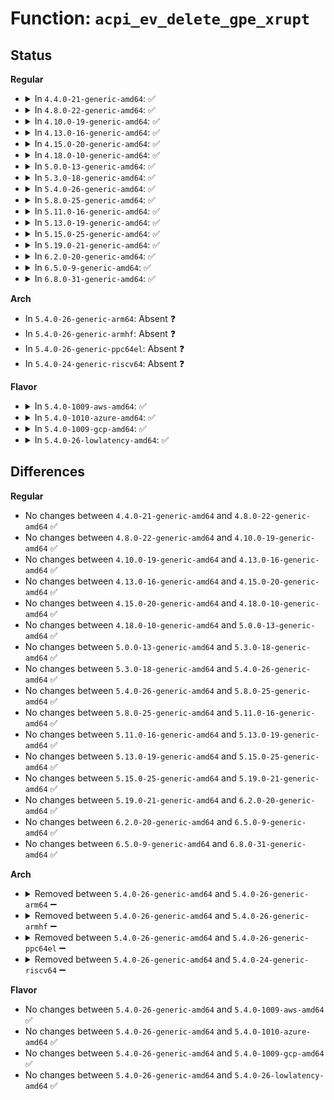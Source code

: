 # Function: <code>acpi_ev_delete_gpe_xrupt</code>

## Status
<b>Regular</b>
<ul>
<li>
<details>
<summary>In <code>4.4.0-21-generic-amd64</code>: ✅</summary>

```c
acpi_status acpi_ev_delete_gpe_xrupt(struct acpi_gpe_xrupt_info * gpe_xrupt)
```

```json
{
  "name": "acpi_ev_delete_gpe_xrupt",
  "collision_type": "Unique Global",
  "inline_type": "No",
  "funcs": [
    {
      "addr": 18446744071583633364,
      "name": "acpi_ev_delete_gpe_xrupt",
      "external": true,
      "loc": "drivers/acpi/acpica/evgpeutil.c:244",
      "file": "drivers/acpi/acpica/evgpeutil.c",
      "inline": "seen, unknown",
      "caller_inline": [],
      "caller_func": [
        "drivers/acpi/acpica/evgpeblk.c:acpi_ev_delete_gpe_block"
      ]
    }
  ],
  "symbols": [
    {
      "addr": 18446744071583633364,
      "name": "acpi_ev_delete_gpe_xrupt",
      "section": ".text",
      "bind": "STB_GLOBAL",
      "size": 133
    }
  ]
}
```
</details>
</li>
<li>
<details>
<summary>In <code>4.8.0-22-generic-amd64</code>: ✅</summary>

```c
acpi_status acpi_ev_delete_gpe_xrupt(struct acpi_gpe_xrupt_info * gpe_xrupt)
```

```json
{
  "name": "acpi_ev_delete_gpe_xrupt",
  "collision_type": "Unique Global",
  "inline_type": "No",
  "funcs": [
    {
      "addr": 18446744071583956377,
      "name": "acpi_ev_delete_gpe_xrupt",
      "external": true,
      "loc": "drivers/acpi/acpica/evgpeutil.c:244",
      "file": "drivers/acpi/acpica/evgpeutil.c",
      "inline": "seen, unknown",
      "caller_inline": [],
      "caller_func": [
        "drivers/acpi/acpica/evgpeblk.c:acpi_ev_delete_gpe_block"
      ]
    }
  ],
  "symbols": [
    {
      "addr": 18446744071583956377,
      "name": "acpi_ev_delete_gpe_xrupt",
      "section": ".text",
      "bind": "STB_GLOBAL",
      "size": 144
    }
  ]
}
```
</details>
</li>
<li>
<details>
<summary>In <code>4.10.0-19-generic-amd64</code>: ✅</summary>

```c
acpi_status acpi_ev_delete_gpe_xrupt(struct acpi_gpe_xrupt_info * gpe_xrupt)
```

```json
{
  "name": "acpi_ev_delete_gpe_xrupt",
  "collision_type": "Unique Global",
  "inline_type": "No",
  "funcs": [
    {
      "addr": 18446744071584098047,
      "name": "acpi_ev_delete_gpe_xrupt",
      "external": true,
      "loc": "drivers/acpi/acpica/evgpeutil.c:244",
      "file": "drivers/acpi/acpica/evgpeutil.c",
      "inline": "seen, unknown",
      "caller_inline": [],
      "caller_func": [
        "drivers/acpi/acpica/evgpeblk.c:acpi_ev_delete_gpe_block"
      ]
    }
  ],
  "symbols": [
    {
      "addr": 18446744071584098047,
      "name": "acpi_ev_delete_gpe_xrupt",
      "section": ".text",
      "bind": "STB_GLOBAL",
      "size": 144
    }
  ]
}
```
</details>
</li>
<li>
<details>
<summary>In <code>4.13.0-16-generic-amd64</code>: ✅</summary>

```c
acpi_status acpi_ev_delete_gpe_xrupt(struct acpi_gpe_xrupt_info * gpe_xrupt)
```

```json
{
  "name": "acpi_ev_delete_gpe_xrupt",
  "collision_type": "Unique Global",
  "inline_type": "No",
  "funcs": [
    {
      "addr": 18446744071584164939,
      "name": "acpi_ev_delete_gpe_xrupt",
      "external": true,
      "loc": "drivers/acpi/acpica/evgpeutil.c:244",
      "file": "drivers/acpi/acpica/evgpeutil.c",
      "inline": "seen, unknown",
      "caller_inline": [],
      "caller_func": [
        "drivers/acpi/acpica/evgpeblk.c:acpi_ev_delete_gpe_block"
      ]
    }
  ],
  "symbols": [
    {
      "addr": 18446744071584164939,
      "name": "acpi_ev_delete_gpe_xrupt",
      "section": ".text",
      "bind": "STB_GLOBAL",
      "size": 144
    }
  ]
}
```
</details>
</li>
<li>
<details>
<summary>In <code>4.15.0-20-generic-amd64</code>: ✅</summary>

```c
acpi_status acpi_ev_delete_gpe_xrupt(struct acpi_gpe_xrupt_info * gpe_xrupt)
```

```json
{
  "name": "acpi_ev_delete_gpe_xrupt",
  "collision_type": "Unique Global",
  "inline_type": "No",
  "funcs": [
    {
      "addr": 18446744071584461696,
      "name": "acpi_ev_delete_gpe_xrupt",
      "external": true,
      "loc": "drivers/acpi/acpica/evgpeutil.c:244",
      "file": "drivers/acpi/acpica/evgpeutil.c",
      "inline": "seen, unknown",
      "caller_inline": [],
      "caller_func": [
        "drivers/acpi/acpica/evgpeblk.c:acpi_ev_delete_gpe_block"
      ]
    }
  ],
  "symbols": [
    {
      "addr": 18446744071584461696,
      "name": "acpi_ev_delete_gpe_xrupt",
      "section": ".text",
      "bind": "STB_GLOBAL",
      "size": 266
    }
  ]
}
```
</details>
</li>
<li>
<details>
<summary>In <code>4.18.0-10-generic-amd64</code>: ✅</summary>

```c
acpi_status acpi_ev_delete_gpe_xrupt(struct acpi_gpe_xrupt_info * gpe_xrupt)
```

```json
{
  "name": "acpi_ev_delete_gpe_xrupt",
  "collision_type": "Unique Global",
  "inline_type": "No",
  "funcs": [
    {
      "addr": 18446744071584685821,
      "name": "acpi_ev_delete_gpe_xrupt",
      "external": true,
      "loc": "drivers/acpi/acpica/evgpeutil.c:210",
      "file": "drivers/acpi/acpica/evgpeutil.c",
      "inline": "seen, unknown",
      "caller_inline": [],
      "caller_func": [
        "drivers/acpi/acpica/evgpeblk.c:acpi_ev_delete_gpe_block"
      ]
    }
  ],
  "symbols": [
    {
      "addr": 18446744071584685821,
      "name": "acpi_ev_delete_gpe_xrupt",
      "section": ".text",
      "bind": "STB_GLOBAL",
      "size": 266
    }
  ]
}
```
</details>
</li>
<li>
<details>
<summary>In <code>5.0.0-13-generic-amd64</code>: ✅</summary>

```c
acpi_status acpi_ev_delete_gpe_xrupt(struct acpi_gpe_xrupt_info * gpe_xrupt)
```

```json
{
  "name": "acpi_ev_delete_gpe_xrupt",
  "collision_type": "Unique Global",
  "inline_type": "No",
  "funcs": [
    {
      "addr": 18446744071584785820,
      "name": "acpi_ev_delete_gpe_xrupt",
      "external": true,
      "loc": "drivers/acpi/acpica/evgpeutil.c:210",
      "file": "drivers/acpi/acpica/evgpeutil.c",
      "inline": "seen, unknown",
      "caller_inline": [],
      "caller_func": [
        "drivers/acpi/acpica/evgpeblk.c:acpi_ev_delete_gpe_block"
      ]
    }
  ],
  "symbols": [
    {
      "addr": 18446744071584785820,
      "name": "acpi_ev_delete_gpe_xrupt",
      "section": ".text",
      "bind": "STB_GLOBAL",
      "size": 269
    }
  ]
}
```
</details>
</li>
<li>
<details>
<summary>In <code>5.3.0-18-generic-amd64</code>: ✅</summary>

```c
acpi_status acpi_ev_delete_gpe_xrupt(struct acpi_gpe_xrupt_info * gpe_xrupt)
```

```json
{
  "name": "acpi_ev_delete_gpe_xrupt",
  "collision_type": "Unique Global",
  "inline_type": "No",
  "funcs": [
    {
      "addr": 18446744071584988535,
      "name": "acpi_ev_delete_gpe_xrupt",
      "external": true,
      "loc": "drivers/acpi/acpica/evgpeutil.c:210",
      "file": "drivers/acpi/acpica/evgpeutil.c",
      "inline": "seen, unknown",
      "caller_inline": [],
      "caller_func": [
        "drivers/acpi/acpica/evgpeblk.c:acpi_ev_delete_gpe_block"
      ]
    }
  ],
  "symbols": [
    {
      "addr": 18446744071584988535,
      "name": "acpi_ev_delete_gpe_xrupt",
      "section": ".text",
      "bind": "STB_GLOBAL",
      "size": 278
    }
  ]
}
```
</details>
</li>
<li>
<details>
<summary>In <code>5.4.0-26-generic-amd64</code>: ✅</summary>

```c
acpi_status acpi_ev_delete_gpe_xrupt(struct acpi_gpe_xrupt_info * gpe_xrupt)
```

```json
{
  "name": "acpi_ev_delete_gpe_xrupt",
  "collision_type": "Unique Global",
  "inline_type": "No",
  "funcs": [
    {
      "addr": 18446744071585124538,
      "name": "acpi_ev_delete_gpe_xrupt",
      "external": true,
      "loc": "drivers/acpi/acpica/evgpeutil.c:210",
      "file": "drivers/acpi/acpica/evgpeutil.c",
      "inline": "seen, unknown",
      "caller_inline": [],
      "caller_func": [
        "drivers/acpi/acpica/evgpeblk.c:acpi_ev_delete_gpe_block"
      ]
    }
  ],
  "symbols": [
    {
      "addr": 18446744071585124538,
      "name": "acpi_ev_delete_gpe_xrupt",
      "section": ".text",
      "bind": "STB_GLOBAL",
      "size": 278
    }
  ]
}
```
</details>
</li>
<li>
<details>
<summary>In <code>5.8.0-25-generic-amd64</code>: ✅</summary>

```c
acpi_status acpi_ev_delete_gpe_xrupt(struct acpi_gpe_xrupt_info * gpe_xrupt)
```

```json
{
  "name": "acpi_ev_delete_gpe_xrupt",
  "collision_type": "Unique Global",
  "inline_type": "No",
  "funcs": [
    {
      "addr": 18446744071585829481,
      "name": "acpi_ev_delete_gpe_xrupt",
      "external": true,
      "loc": "drivers/acpi/acpica/evgpeutil.c:210",
      "file": "drivers/acpi/acpica/evgpeutil.c",
      "inline": "seen, unknown",
      "caller_inline": [],
      "caller_func": [
        "drivers/acpi/acpica/evgpeblk.c:acpi_ev_delete_gpe_block"
      ]
    }
  ],
  "symbols": [
    {
      "addr": 18446744071585829481,
      "name": "acpi_ev_delete_gpe_xrupt",
      "section": ".text",
      "bind": "STB_GLOBAL",
      "size": 278
    }
  ]
}
```
</details>
</li>
<li>
<details>
<summary>In <code>5.11.0-16-generic-amd64</code>: ✅</summary>

```c
acpi_status acpi_ev_delete_gpe_xrupt(struct acpi_gpe_xrupt_info * gpe_xrupt)
```

```json
{
  "name": "acpi_ev_delete_gpe_xrupt",
  "collision_type": "Unique Global",
  "inline_type": "No",
  "funcs": [
    {
      "addr": 18446744071585950445,
      "name": "acpi_ev_delete_gpe_xrupt",
      "external": true,
      "loc": "drivers/acpi/acpica/evgpeutil.c:210",
      "file": "drivers/acpi/acpica/evgpeutil.c",
      "inline": "seen, unknown",
      "caller_inline": [],
      "caller_func": [
        "drivers/acpi/acpica/evgpeblk.c:acpi_ev_delete_gpe_block"
      ]
    }
  ],
  "symbols": [
    {
      "addr": 18446744071585950445,
      "name": "acpi_ev_delete_gpe_xrupt",
      "section": ".text",
      "bind": "STB_GLOBAL",
      "size": 278
    }
  ]
}
```
</details>
</li>
<li>
<details>
<summary>In <code>5.13.0-19-generic-amd64</code>: ✅</summary>

```c
acpi_status acpi_ev_delete_gpe_xrupt(struct acpi_gpe_xrupt_info * gpe_xrupt)
```

```json
{
  "name": "acpi_ev_delete_gpe_xrupt",
  "collision_type": "Unique Global",
  "inline_type": "No",
  "funcs": [
    {
      "addr": 18446744071585827617,
      "name": "acpi_ev_delete_gpe_xrupt",
      "external": true,
      "loc": "drivers/acpi/acpica/evgpeutil.c:210",
      "file": "drivers/acpi/acpica/evgpeutil.c",
      "inline": "seen, unknown",
      "caller_inline": [],
      "caller_func": [
        "drivers/acpi/acpica/evgpeblk.c:acpi_ev_delete_gpe_block"
      ]
    }
  ],
  "symbols": [
    {
      "addr": 18446744071585827617,
      "name": "acpi_ev_delete_gpe_xrupt",
      "section": ".text",
      "bind": "STB_GLOBAL",
      "size": 278
    }
  ]
}
```
</details>
</li>
<li>
<details>
<summary>In <code>5.15.0-25-generic-amd64</code>: ✅</summary>

```c
acpi_status acpi_ev_delete_gpe_xrupt(struct acpi_gpe_xrupt_info * gpe_xrupt)
```

```json
{
  "name": "acpi_ev_delete_gpe_xrupt",
  "collision_type": "Unique Global",
  "inline_type": "No",
  "funcs": [
    {
      "addr": 18446744071586314088,
      "name": "acpi_ev_delete_gpe_xrupt",
      "external": true,
      "loc": "drivers/acpi/acpica/evgpeutil.c:210",
      "file": "drivers/acpi/acpica/evgpeutil.c",
      "inline": "seen, unknown",
      "caller_inline": [],
      "caller_func": [
        "drivers/acpi/acpica/evgpeblk.c:acpi_ev_delete_gpe_block"
      ]
    }
  ],
  "symbols": [
    {
      "addr": 18446744071586314088,
      "name": "acpi_ev_delete_gpe_xrupt",
      "section": ".text",
      "bind": "STB_GLOBAL",
      "size": 278
    }
  ]
}
```
</details>
</li>
<li>
<details>
<summary>In <code>5.19.0-21-generic-amd64</code>: ✅</summary>

```c
acpi_status acpi_ev_delete_gpe_xrupt(struct acpi_gpe_xrupt_info * gpe_xrupt)
```

```json
{
  "name": "acpi_ev_delete_gpe_xrupt",
  "collision_type": "Unique Global",
  "inline_type": "No",
  "funcs": [
    {
      "addr": 18446744071587559669,
      "name": "acpi_ev_delete_gpe_xrupt",
      "external": true,
      "loc": "drivers/acpi/acpica/evgpeutil.c:210",
      "file": "drivers/acpi/acpica/evgpeutil.c",
      "inline": "seen, unknown",
      "caller_inline": [],
      "caller_func": [
        "drivers/acpi/acpica/evgpeblk.c:acpi_ev_delete_gpe_block"
      ]
    }
  ],
  "symbols": [
    {
      "addr": 18446744071587559669,
      "name": "acpi_ev_delete_gpe_xrupt",
      "section": ".text",
      "bind": "STB_GLOBAL",
      "size": 279
    }
  ]
}
```
</details>
</li>
<li>
<details>
<summary>In <code>6.2.0-20-generic-amd64</code>: ✅</summary>

```c
acpi_status acpi_ev_delete_gpe_xrupt(struct acpi_gpe_xrupt_info * gpe_xrupt)
```

```json
{
  "name": "acpi_ev_delete_gpe_xrupt",
  "collision_type": "Unique Global",
  "inline_type": "No",
  "funcs": [
    {
      "addr": 18446744071588844160,
      "name": "acpi_ev_delete_gpe_xrupt",
      "external": true,
      "loc": "drivers/acpi/acpica/evgpeutil.c:210",
      "file": "drivers/acpi/acpica/evgpeutil.c",
      "inline": "seen, unknown",
      "caller_inline": [],
      "caller_func": [
        "drivers/acpi/acpica/evgpeblk.c:acpi_ev_delete_gpe_block"
      ]
    }
  ],
  "symbols": [
    {
      "addr": 18446744071588844160,
      "name": "acpi_ev_delete_gpe_xrupt",
      "section": ".text",
      "bind": "STB_GLOBAL",
      "size": 314
    }
  ]
}
```
</details>
</li>
<li>
<details>
<summary>In <code>6.5.0-9-generic-amd64</code>: ✅</summary>

```c
acpi_status acpi_ev_delete_gpe_xrupt(struct acpi_gpe_xrupt_info * gpe_xrupt)
```

```json
{
  "name": "acpi_ev_delete_gpe_xrupt",
  "collision_type": "Unique Global",
  "inline_type": "No",
  "funcs": [
    {
      "addr": 18446744071589133504,
      "name": "acpi_ev_delete_gpe_xrupt",
      "external": true,
      "loc": "drivers/acpi/acpica/evgpeutil.c:210",
      "file": "drivers/acpi/acpica/evgpeutil.c",
      "inline": "seen, unknown",
      "caller_inline": [],
      "caller_func": [
        "drivers/acpi/acpica/evgpeblk.c:acpi_ev_delete_gpe_block"
      ]
    }
  ],
  "symbols": [
    {
      "addr": 18446744071589133504,
      "name": "acpi_ev_delete_gpe_xrupt",
      "section": ".text",
      "bind": "STB_GLOBAL",
      "size": 314
    }
  ]
}
```
</details>
</li>
<li>
<details>
<summary>In <code>6.8.0-31-generic-amd64</code>: ✅</summary>

```c
acpi_status acpi_ev_delete_gpe_xrupt(struct acpi_gpe_xrupt_info * gpe_xrupt)
```

```json
{
  "name": "acpi_ev_delete_gpe_xrupt",
  "collision_type": "Unique Global",
  "inline_type": "No",
  "funcs": [
    {
      "addr": 18446744071589439472,
      "name": "acpi_ev_delete_gpe_xrupt",
      "external": true,
      "loc": "drivers/acpi/acpica/evgpeutil.c:210",
      "file": "drivers/acpi/acpica/evgpeutil.c",
      "inline": "seen, unknown",
      "caller_inline": [],
      "caller_func": [
        "drivers/acpi/acpica/evgpeblk.c:acpi_ev_delete_gpe_block"
      ]
    }
  ],
  "symbols": [
    {
      "addr": 18446744071589439472,
      "name": "acpi_ev_delete_gpe_xrupt",
      "section": ".text",
      "bind": "STB_GLOBAL",
      "size": 314
    }
  ]
}
```
</details>
</li>
</ul>
<b>Arch</b>
<ul>
<li>
In <code>5.4.0-26-generic-arm64</code>: Absent ❓
</li>
<li>
In <code>5.4.0-26-generic-armhf</code>: Absent ❓
</li>
<li>
In <code>5.4.0-26-generic-ppc64el</code>: Absent ❓
</li>
<li>
In <code>5.4.0-24-generic-riscv64</code>: Absent ❓
</li>
</ul>
<b>Flavor</b>
<ul>
<li>
<details>
<summary>In <code>5.4.0-1009-aws-amd64</code>: ✅</summary>

```c
acpi_status acpi_ev_delete_gpe_xrupt(struct acpi_gpe_xrupt_info * gpe_xrupt)
```

```json
{
  "name": "acpi_ev_delete_gpe_xrupt",
  "collision_type": "Unique Global",
  "inline_type": "No",
  "funcs": [
    {
      "addr": 18446744071585032409,
      "name": "acpi_ev_delete_gpe_xrupt",
      "external": true,
      "loc": "drivers/acpi/acpica/evgpeutil.c:210",
      "file": "drivers/acpi/acpica/evgpeutil.c",
      "inline": "seen, unknown",
      "caller_inline": [],
      "caller_func": [
        "drivers/acpi/acpica/evgpeblk.c:acpi_ev_delete_gpe_block"
      ]
    }
  ],
  "symbols": [
    {
      "addr": 18446744071585032409,
      "name": "acpi_ev_delete_gpe_xrupt",
      "section": ".text",
      "bind": "STB_GLOBAL",
      "size": 151
    }
  ]
}
```
</details>
</li>
<li>
<details>
<summary>In <code>5.4.0-1010-azure-amd64</code>: ✅</summary>

```c
acpi_status acpi_ev_delete_gpe_xrupt(struct acpi_gpe_xrupt_info * gpe_xrupt)
```

```json
{
  "name": "acpi_ev_delete_gpe_xrupt",
  "collision_type": "Unique Global",
  "inline_type": "No",
  "funcs": [
    {
      "addr": 18446744071584948017,
      "name": "acpi_ev_delete_gpe_xrupt",
      "external": true,
      "loc": "drivers/acpi/acpica/evgpeutil.c:210",
      "file": "drivers/acpi/acpica/evgpeutil.c",
      "inline": "seen, unknown",
      "caller_inline": [],
      "caller_func": [
        "drivers/acpi/acpica/evgpeblk.c:acpi_ev_delete_gpe_block"
      ]
    }
  ],
  "symbols": [
    {
      "addr": 18446744071584948017,
      "name": "acpi_ev_delete_gpe_xrupt",
      "section": ".text",
      "bind": "STB_GLOBAL",
      "size": 151
    }
  ]
}
```
</details>
</li>
<li>
<details>
<summary>In <code>5.4.0-1009-gcp-amd64</code>: ✅</summary>

```c
acpi_status acpi_ev_delete_gpe_xrupt(struct acpi_gpe_xrupt_info * gpe_xrupt)
```

```json
{
  "name": "acpi_ev_delete_gpe_xrupt",
  "collision_type": "Unique Global",
  "inline_type": "No",
  "funcs": [
    {
      "addr": 18446744071585076122,
      "name": "acpi_ev_delete_gpe_xrupt",
      "external": true,
      "loc": "drivers/acpi/acpica/evgpeutil.c:210",
      "file": "drivers/acpi/acpica/evgpeutil.c",
      "inline": "seen, unknown",
      "caller_inline": [],
      "caller_func": [
        "drivers/acpi/acpica/evgpeblk.c:acpi_ev_delete_gpe_block"
      ]
    }
  ],
  "symbols": [
    {
      "addr": 18446744071585076122,
      "name": "acpi_ev_delete_gpe_xrupt",
      "section": ".text",
      "bind": "STB_GLOBAL",
      "size": 278
    }
  ]
}
```
</details>
</li>
<li>
<details>
<summary>In <code>5.4.0-26-lowlatency-amd64</code>: ✅</summary>

```c
acpi_status acpi_ev_delete_gpe_xrupt(struct acpi_gpe_xrupt_info * gpe_xrupt)
```

```json
{
  "name": "acpi_ev_delete_gpe_xrupt",
  "collision_type": "Unique Global",
  "inline_type": "No",
  "funcs": [
    {
      "addr": 18446744071585182282,
      "name": "acpi_ev_delete_gpe_xrupt",
      "external": true,
      "loc": "drivers/acpi/acpica/evgpeutil.c:210",
      "file": "drivers/acpi/acpica/evgpeutil.c",
      "inline": "seen, unknown",
      "caller_inline": [],
      "caller_func": [
        "drivers/acpi/acpica/evgpeblk.c:acpi_ev_delete_gpe_block"
      ]
    }
  ],
  "symbols": [
    {
      "addr": 18446744071585182282,
      "name": "acpi_ev_delete_gpe_xrupt",
      "section": ".text",
      "bind": "STB_GLOBAL",
      "size": 278
    }
  ]
}
```
</details>
</li>
</ul>

## Differences
<b>Regular</b>
<ul>
<li>
No changes between <code>4.4.0-21-generic-amd64</code> and <code>4.8.0-22-generic-amd64</code> ✅
</li>
<li>
No changes between <code>4.8.0-22-generic-amd64</code> and <code>4.10.0-19-generic-amd64</code> ✅
</li>
<li>
No changes between <code>4.10.0-19-generic-amd64</code> and <code>4.13.0-16-generic-amd64</code> ✅
</li>
<li>
No changes between <code>4.13.0-16-generic-amd64</code> and <code>4.15.0-20-generic-amd64</code> ✅
</li>
<li>
No changes between <code>4.15.0-20-generic-amd64</code> and <code>4.18.0-10-generic-amd64</code> ✅
</li>
<li>
No changes between <code>4.18.0-10-generic-amd64</code> and <code>5.0.0-13-generic-amd64</code> ✅
</li>
<li>
No changes between <code>5.0.0-13-generic-amd64</code> and <code>5.3.0-18-generic-amd64</code> ✅
</li>
<li>
No changes between <code>5.3.0-18-generic-amd64</code> and <code>5.4.0-26-generic-amd64</code> ✅
</li>
<li>
No changes between <code>5.4.0-26-generic-amd64</code> and <code>5.8.0-25-generic-amd64</code> ✅
</li>
<li>
No changes between <code>5.8.0-25-generic-amd64</code> and <code>5.11.0-16-generic-amd64</code> ✅
</li>
<li>
No changes between <code>5.11.0-16-generic-amd64</code> and <code>5.13.0-19-generic-amd64</code> ✅
</li>
<li>
No changes between <code>5.13.0-19-generic-amd64</code> and <code>5.15.0-25-generic-amd64</code> ✅
</li>
<li>
No changes between <code>5.15.0-25-generic-amd64</code> and <code>5.19.0-21-generic-amd64</code> ✅
</li>
<li>
No changes between <code>5.19.0-21-generic-amd64</code> and <code>6.2.0-20-generic-amd64</code> ✅
</li>
<li>
No changes between <code>6.2.0-20-generic-amd64</code> and <code>6.5.0-9-generic-amd64</code> ✅
</li>
<li>
No changes between <code>6.5.0-9-generic-amd64</code> and <code>6.8.0-31-generic-amd64</code> ✅
</li>
</ul>
<b>Arch</b>
<ul>
<li>
<details>
<summary>Removed between <code>5.4.0-26-generic-amd64</code> and <code>5.4.0-26-generic-arm64</code> ➖</summary>

```c
acpi_status acpi_ev_delete_gpe_xrupt(struct acpi_gpe_xrupt_info * gpe_xrupt)
```
</details>
</li>
<li>
<details>
<summary>Removed between <code>5.4.0-26-generic-amd64</code> and <code>5.4.0-26-generic-armhf</code> ➖</summary>

```c
acpi_status acpi_ev_delete_gpe_xrupt(struct acpi_gpe_xrupt_info * gpe_xrupt)
```
</details>
</li>
<li>
<details>
<summary>Removed between <code>5.4.0-26-generic-amd64</code> and <code>5.4.0-26-generic-ppc64el</code> ➖</summary>

```c
acpi_status acpi_ev_delete_gpe_xrupt(struct acpi_gpe_xrupt_info * gpe_xrupt)
```
</details>
</li>
<li>
<details>
<summary>Removed between <code>5.4.0-26-generic-amd64</code> and <code>5.4.0-24-generic-riscv64</code> ➖</summary>

```c
acpi_status acpi_ev_delete_gpe_xrupt(struct acpi_gpe_xrupt_info * gpe_xrupt)
```
</details>
</li>
</ul>
<b>Flavor</b>
<ul>
<li>
No changes between <code>5.4.0-26-generic-amd64</code> and <code>5.4.0-1009-aws-amd64</code> ✅
</li>
<li>
No changes between <code>5.4.0-26-generic-amd64</code> and <code>5.4.0-1010-azure-amd64</code> ✅
</li>
<li>
No changes between <code>5.4.0-26-generic-amd64</code> and <code>5.4.0-1009-gcp-amd64</code> ✅
</li>
<li>
No changes between <code>5.4.0-26-generic-amd64</code> and <code>5.4.0-26-lowlatency-amd64</code> ✅
</li>
</ul>
